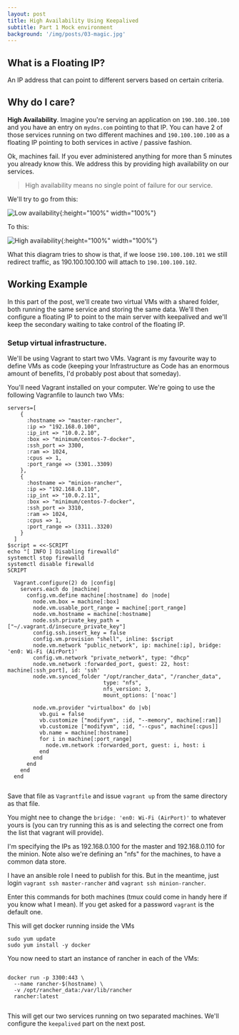 ```yaml
---
layout: post
title: High Availability Using Keepalived
subtitle: Part 1 Mock environment
background: '/img/posts/03-magic.jpg'
---
```


## What is a Floating IP?

An IP address that can point to different servers based on certain criteria.

## Why do I care?

**High Availability**. Imagine you're serving an application on `190.100.100.100` and you have an entry on `mydns.com` pointing to that IP. You can have 2 of those services running on two different machines and `190.100.100.100` as a floating IP pointing to both services in active / passive fashion.


Ok, machines fail. If you ever administered anything for more than 5 minutes you already know this.
We address this by providing high availability on our services. 

> High availability means no single point of failure for our service.


We'll try to go from this:

![Low availability](https://i.imgur.com/U8IdGjK.png){:height="100%" width="100%"}

To this:

![High availability](https://i.imgur.com/MqRoyMU.png){:height="100%" width="100%"}

What this diagram tries to show is that, if we loose `190.100.100.101` we still redirect traffic, as 190.100.100.100 will attach to `190.100.100.102`.



## Working Example

In this part of the post, we'll create two virtual VMs with a shared folder, both running the same service and storing the same data. We'll then configure a floating IP to point to the main server with keepalived and we'll keep the secondary waiting to take control of the floating IP.

### Setup virtual infrastructure.

We'll be using Vagrant to start two VMs. Vagrant is my favourite way to define VMs as code (keeping your Infrastructure as Code has an enormous amount of benefits, I'd probably post about that someday).

You'll need Vagrant installed on your computer. We're going to use the following Vagranfile to launch two VMs:

```
servers=[
    {
      :hostname => "master-rancher",
      :ip => "192.168.0.100",
      :ip_int => "10.0.2.10",
      :box => "minimum/centos-7-docker",
      :ssh_port => 3300,
      :ram => 1024,
      :cpus => 1,
      :port_range => (3301..3309)
    },
    {
      :hostname => "minion-rancher",
      :ip => "192.168.0.110",
      :ip_int => "10.0.2.11",
      :box => "minimum/centos-7-docker",
      :ssh_port => 3310,
      :ram => 1024,
      :cpus => 1,
      :port_range => (3311..3320)
    }
  ]
$script = <<-SCRIPT
echo "[ INFO ] Disabling firewalld"
systemctl stop firewalld
systemctl disable firewalld
SCRIPT

  Vagrant.configure(2) do |config|
    servers.each do |machine|
      config.vm.define machine[:hostname] do |node|
        node.vm.box = machine[:box]
        node.vm.usable_port_range = machine[:port_range]
        node.vm.hostname = machine[:hostname]
        node.ssh.private_key_path = ["~/.vagrant.d/insecure_private_key"]
        config.ssh.insert_key = false
        config.vm.provision "shell", inline: $script
        node.vm.network "public_network", ip: machine[:ip], bridge: 'en0: Wi-Fi (AirPort)'
        config.vm.network "private_network", type: "dhcp"
        node.vm.network :forwarded_port, guest: 22, host: machine[:ssh_port], id: 'ssh'
        node.vm.synced_folder "/opt/rancher_data", "/rancher_data", 
                              type: "nfs",
                              nfs_version: 3,
                              mount_options: ['noac']

        node.vm.provider "virtualbox" do |vb|
          vb.gui = false
          vb.customize ["modifyvm", :id, "--memory", machine[:ram]]
          vb.customize ["modifyvm", :id, "--cpus", machine[:cpus]]
          vb.name = machine[:hostname]
          for i in machine[:port_range]
            node.vm.network :forwarded_port, guest: i, host: i
          end
        end
      end
    end
  end
  
```

Save that file as `Vagrantfile` and issue `vagrant up` from the same directory as that file.

You might nee to change the `bridge: 'en0: Wi-Fi (AirPort)'` to whatever yours is (you can try running this as is and selecting the correct one from the list that vagrant will provide).

I'm specifying the IPs as 192.168.0.100 for the master and 192.168.0.110 for the minion. Note also we're defining an "nfs" for the machines, to have a common data store.

I have an ansible role I need to publish for this. But in the meantime, just login `vagrant ssh master-rancher` and `vagrant ssh minion-rancher`.

Enter this commands for both machines (tmux could come in handy here if you know what I mean). If you get asked for a password `vagrant` is the default one.

This will get docker running inside the VMs
```{bash}
sudo yum update
sudo yum install -y docker
```

You now need to start an instance of rancher in each of the VMs:

```

docker run -p 3300:443 \
  --name rancher-$(hostname) \
  -v /opt/rancher_data:/var/lib/rancher
  rancher:latest
        
```

This will get our two services running on two separated machines. We'll configure the `keepalived` part on the next post.